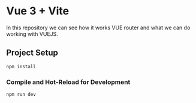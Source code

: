 # Vue 3 + Vite
In this repository we can see how it works VUE router and what we can do working with VUEJS.

## Project Setup
```sh
npm install
```

### Compile and Hot-Reload for Development
```sh
npm run dev
```
